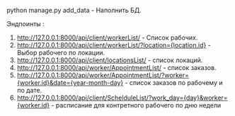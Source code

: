 python manage.py add_data - Наполнить БД.

Эндпоинты :

1. http://127.0.0.1:8000/api/client/workerList/ - Список рабочих.
2. http://127.0.0.1:8000/api/client/workerList/?location={location.id} - Выбор рабочего по локации.
3. http://127.0.0.1:8000/api/client/locationsList/ - список локаций.
4. http://127.0.0.1:8000/api/worker/AppointmentList/ - список заказов.
5. http://127.0.0.1:8000/api/worker/AppointmentList/?worker={worker.id}&date={year-month-day} - список заказов по рабочему и по дате.
6. http://127.0.0.1:8000/api/client/SchelduleList/?work_day={day}&worker={worker.id} - расписание для контретного рабочего по дню недели
